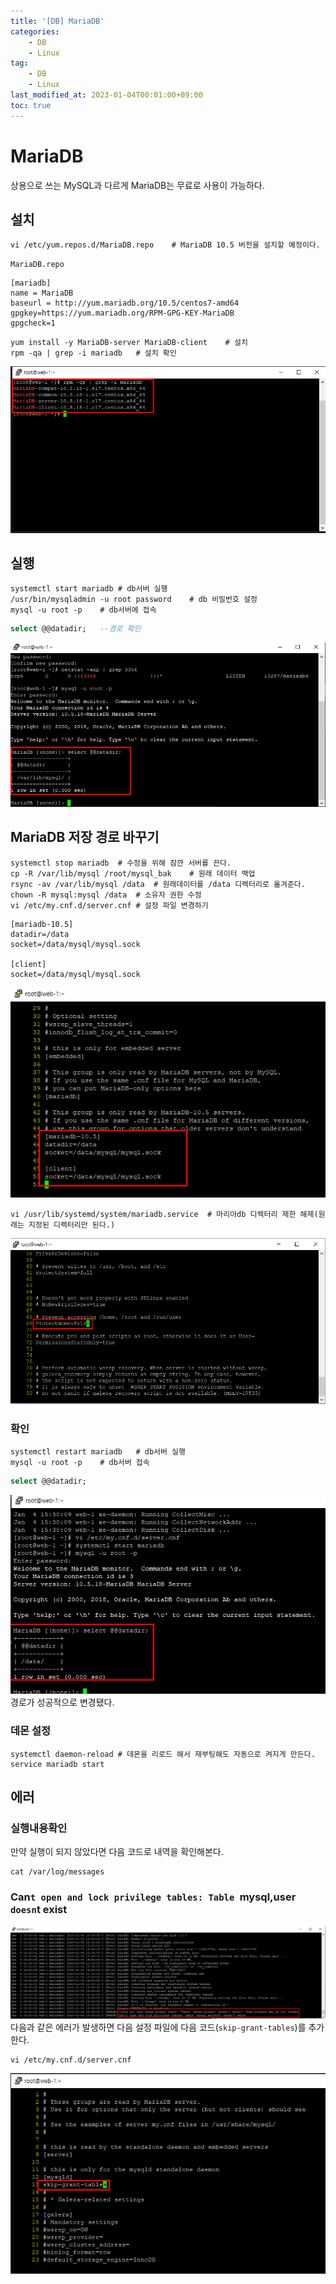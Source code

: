 ```yaml
---
title: '[DB] MariaDB'
categories:
    - DB
    - Linux
tag:
    - DB
    - Linux
last_modified_at: 2023-01-04T00:01:00+09:00
toc: true
---
```

# MariaDB
상용으로 쓰는 MySQL과 다르게 MariaDB는 무료로 사용이 가능하다.<br/>
## 설치
```shell
vi /etc/yum.repos.d/MariaDB.repo    # MariaDB 10.5 버전을 설치할 예정이다.
```
`MariaDB.repo`
```shell
[mariadb]
name = MariaDB
baseurl = http://yum.mariadb.org/10.5/centos7-amd64
gpgkey=https://yum.mariadb.org/RPM-GPG-KEY-MariaDB
gpgcheck=1
```
```shell
yum install -y MariaDB-server MariaDB-client    # 설치
rpm -qa | grep -i mariadb   # 설치 확인
```
![image](/assets/img/image/mariadb/1.png)<br/>
## 실행
```shell
systemctl start mariadb # db서버 실행
/usr/bin/mysqladmin -u root password    # db 비밀번호 설정
mysql -u root -p    # db서버에 접속
```
```sql
select @@datadir;   --경로 확인
```
![image](/assets/img/image/mariadb/2.png)<br/>

## MariaDB 저장 경로 바꾸기
```shell
systemctl stop mariadb  # 수정을 위해 잠깐 서버를 끈다.
cp -R /var/lib/mysql /root/mysql_bak    # 원래 데이터 백업
rsync -av /var/lib/mysql /data  # 원래데이터를 /data 디렉터리로 옮겨준다.
chown -R mysql:mysql /data  # 소유자 권한 수정
vi /etc/my.cnf.d/server.cnf # 설정 파일 변경하기
```
```shell
[mariadb-10.5]
datadir=/data
socket=/data/mysql/mysql.sock

[client]
socket=/data/mysql/mysql.sock
```
![image](/assets/img/image/mariadb/7.png)<br/>

```
vi /usr/lib/systemd/system/mariadb.service  # 마리아db 디렉터리 제한 해제(원래는 지정된 디렉터리만 된다.)
```

![image](/assets/img/image/mariadb/3.png)<br/>

### 확인
```shell
systemctl restart mariadb   # db서버 실행
mysql -u root -p    # db서버 접속
```
```sql
select @@datadir;
```
![image](/assets/img/image/mariadb/6.png)<br/>
경로가 성공적으로 변경됐다.<br/>

### 데몬 설정
```shell
systemctl daemon-reload # 데몬을 리로드 해서 재부팅해도 자동으로 켜지게 만든다.
service mariadb start 
```

## 에러
### 실행내용확인
만약 실행이 되지 않았다면 다음 코드로 내역을 확인해본다.<br/>
```shell
cat /var/log/messages
```
### Can`t open and lock privilege tables: Table `mysql,user` doesn`t exist
![image](/assets/img/image/mariadb/4.png)<br/>
다음과 같은 에러가 발생하면 다음 설정 파일에 다음 코드(`skip-grant-tables`)를 추가한다.<br/>
```shell
vi /etc/my.cnf.d/server.cnf
```
![image](/assets/img/image/mariadb/5.png)<br/>



